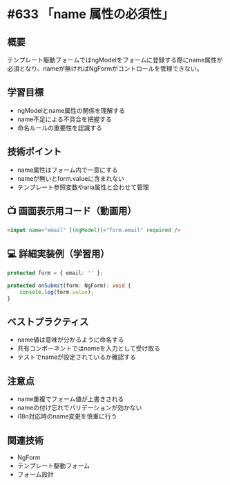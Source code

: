 # #633 「name 属性の必須性」

## 概要
テンプレート駆動フォームではngModelをフォームに登録する際にname属性が必須となり、nameが無ければNgFormがコントロールを管理できない。

## 学習目標
- ngModelとname属性の関係を理解する
- name不足による不具合を把握する
- 命名ルールの重要性を認識する

## 技術ポイント
- name属性はフォーム内で一意にする
- nameが無いとform.valueに含まれない
- テンプレート参照変数やaria属性と合わせて管理

## 📺 画面表示用コード（動画用）
```html
<input name="email" [(ngModel)]="form.email" required />
```

## 💻 詳細実装例（学習用）
```typescript
protected form = { email: '' };

protected onSubmit(form: NgForm): void {
    console.log(form.value);
}
```

## ベストプラクティス
- name値は意味が分かるように命名する
- 共有コンポーネントではnameを入力として受け取る
- テストでnameが設定されているか確認する

## 注意点
- name重複でフォーム値が上書きされる
- nameの付け忘れでバリデーションが効かない
- i18n対応時のname変更を慎重に行う

## 関連技術
- NgForm
- テンプレート駆動フォーム
- フォーム設計
